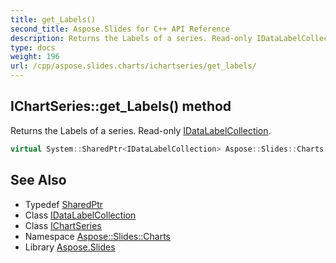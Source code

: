 ```yaml
---
title: get_Labels()
second_title: Aspose.Slides for C++ API Reference
description: Returns the Labels of a series. Read-only IDataLabelCollection.
type: docs
weight: 196
url: /cpp/aspose.slides.charts/ichartseries/get_labels/
---
```

## IChartSeries::get_Labels() method


Returns the Labels of a series. Read-only [IDataLabelCollection](../../idatalabelcollection/).

```cpp
virtual System::SharedPtr<IDataLabelCollection> Aspose::Slides::Charts::IChartSeries::get_Labels()=0
```

## See Also

* Typedef [SharedPtr](../../system/sharedptr/)
* Class [IDataLabelCollection](../idatalabelcollection/)
* Class [IChartSeries](./)
* Namespace [Aspose::Slides::Charts](../)
* Library [Aspose.Slides](../../)